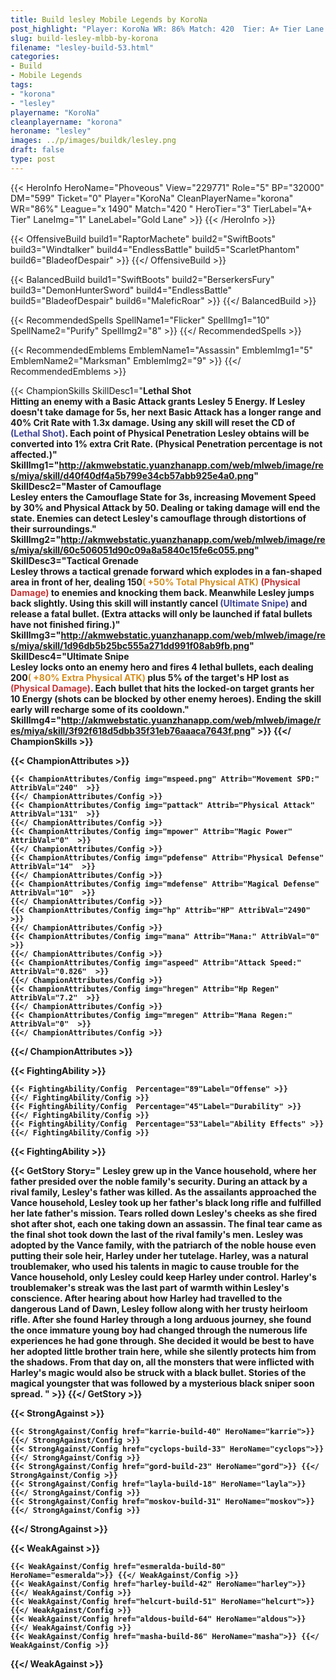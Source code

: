 ```yaml
---
title: Build lesley Mobile Legends by KoroNa
post_highlight: "Player: KoroNa WR: 86% Match: 420  Tier: A+ Tier Lane: Gold Lane"
slug: build-lesley-mlbb-by-korona
filename: "lesley-build-53.html"
categories: 
- Build 
- Mobile Legends
tags: 
- "korona"
- "lesley"
playername: "KoroNa"
cleanplayername: "korona"
heroname: "lesley"
images: ../p/images/buildk/lesley.png
draft: false
type: post
---
```


{{< HeroInfo HeroName="Phoveous" View="229771" Role="5" BP="32000" DM="599" Ticket="0" Player="KoroNa" CleanPlayerName="korona" WR="86%" League="x 1490" Match="420 " HeroTier="3" TierLabel="A+ Tier" LaneImg="1" LaneLabel="Gold Lane" >}} {{< /HeroInfo >}}
 
{{< OffensiveBuild build1="RaptorMachete"  build2="SwiftBoots" build3="Windtalker" build4="EndlessBattle" build5="ScarletPhantom" build6="BladeofDespair" >}} {{</ OffensiveBuild >}}  

{{< BalancedBuild build1="SwiftBoots"  build2="BerserkersFury" build3="DemonHunterSword" build4="EndlessBattle" build5="BladeofDespair" build6="MaleficRoar" >}} {{</ BalancedBuild >}}  

{{< RecommendedSpells SpellName1="Flicker" SpellImg1="10" SpellName2="Purify" SpellImg2="8" >}} {{</ RecommendedSpells >}}   

{{< RecommendedEmblems EmblemName1="Assassin" EmblemImg1="5" EmblemName2="Marksman" EmblemImg2="9" >}} {{</ RecommendedEmblems >}}   

{{< ChampionSkills SkillDesc1="<b>Lethal Shot<br>Hitting an enemy with a Basic Attack grants Lesley 5 Energy. If Lesley doesn't take damage for 5s, her next Basic Attack has a longer range and 40% Crit Rate with 1.3x damage. Using any skill will reset the CD of <font color='#404495'>(Lethal Shot)</font>. Each point of Physical Penetration Lesley obtains will be converted into 1% extra Crit Rate. (Physical Penetration percentage is not affected.)" SkillImg1="http://akmwebstatic.yuanzhanapp.com/web/mlweb/image/res/miya/skill/d40f40df4a5b799e34cb57abb925e4a0.png"  SkillDesc2="<b>Master of Camouflage<br>Lesley enters the Camouflage State for 3s, increasing Movement Speed by 30% and Physical Attack by 50. Dealing or taking damage will end the state. Enemies can detect Lesley's camouflage through distortions of their surroundings." SkillImg2="http://akmwebstatic.yuanzhanapp.com/web/mlweb/image/res/miya/skill/60c506051d90c09a8a5840c15fe6c055.png"  SkillDesc3="<b>Tactical Grenade<br>Lesley throws a tactical grenade forward which explodes in a fan-shaped area in front of her, dealing 150<font color='#D58E1F'>( +50% Total Physical ATK)</font> <font color='#C53535'>(Physical Damage)</font> to enemies and knocking them back. Meanwhile Lesley jumps back slightly. Using this skill will instantly cancel <font color='#404495'>(Ultimate Snipe)</font> and release a fatal bullet. (Extra attacks will only be launched if fatal bullets have not finished firing.)" SkillImg3="http://akmwebstatic.yuanzhanapp.com/web/mlweb/image/res/miya/skill/1d96db5b25bc555a271dd991f08ab9fb.png"  SkillDesc4="<b>Ultimate Snipe<br>Lesley locks onto an enemy hero and fires 4 lethal bullets, each dealing 200<font color='#D58E1F'>( +80% Extra Physical ATK)</font> plus 5% of the target's HP lost as <font color='#C53535'>(Physical Damage)</font>. Each bullet that hits the locked-on target grants her 10 Energy (shots can be blocked by other enemy heroes). Ending the skill early will recharge some of its cooldown." SkillImg4="http://akmwebstatic.yuanzhanapp.com/web/mlweb/image/res/miya/skill/3f92f618d5dbb35f31eb76aaaca7643f.png"  >}} {{</ ChampionSkills >}}
	

{{< ChampionAttributes >}}

	{{< ChampionAttributes/Config img="mspeed.png" Attrib="Movement SPD:" AttribVal="240"  >}} 
	{{</ ChampionAttributes/Config >}}
	{{< ChampionAttributes/Config img="pattack" Attrib="Physical Attack" AttribVal="131"  >}} 
	{{</ ChampionAttributes/Config >}}
	{{< ChampionAttributes/Config img="mpower" Attrib="Magic Power" AttribVal="0"  >}} 
	{{</ ChampionAttributes/Config >}}
	{{< ChampionAttributes/Config img="pdefense" Attrib="Physical Defense" AttribVal="14"  >}} 
	{{</ ChampionAttributes/Config >}}
	{{< ChampionAttributes/Config img="mdefense" Attrib="Magical Defense" AttribVal="10"  >}} 
	{{</ ChampionAttributes/Config >}}
	{{< ChampionAttributes/Config img="hp" Attrib="HP" AttribVal="2490"  >}} 
	{{</ ChampionAttributes/Config >}}
	{{< ChampionAttributes/Config img="mana" Attrib="Mana:" AttribVal="0"  >}} 
	{{</ ChampionAttributes/Config >}}
	{{< ChampionAttributes/Config img="aspeed" Attrib="Attack Speed:" AttribVal="0.826"  >}} 
	{{</ ChampionAttributes/Config >}}
	{{< ChampionAttributes/Config img="hregen" Attrib="Hp Regen" AttribVal="7.2"  >}} 
	{{</ ChampionAttributes/Config >}}
	{{< ChampionAttributes/Config img="mregen" Attrib="Mana Regen:" AttribVal="0"  >}} 
	{{</ ChampionAttributes/Config >}}
	
	
{{</ ChampionAttributes >}}


{{< FightingAbility >}}

	{{< FightingAbility/Config  Percentage="89"Label="Offense" >}} 
	{{</ FightingAbility/Config >}}		
	{{< FightingAbility/Config  Percentage="45"Label="Durability" >}} 
	{{</ FightingAbility/Config >}}
	{{< FightingAbility/Config  Percentage="53"Label="Ability Effects" >}} 
	{{</ FightingAbility/Config >}}
	
{{< FightingAbility >}}

{{< GetStory Story=" Lesley grew up in the Vance household, where her father presided over the noble family\'s security. During an attack by a rival family, Lesley\'s father was killed. As the assailants approached the Vance household, Lesley took up her father\'s black long rifle and fulfilled her late father\'s mission. Tears rolled down Lesley\'s cheeks as she fired shot after shot, each one taking down an assassin. The final tear came as the final shot took down the last of the rival family\'s men. Lesley was adopted by the Vance family, with the patriarch of the noble house even putting their sole heir, Harley under her tutelage. Harley, was a natural troublemaker, who used his talents in magic to cause trouble for the Vance household, only Lesley could keep Harley under control. Harley\'s troublemaker\'s streak was the last part of warmth within Lesley\'s conscience. After hearing about how Harley had travelled to the dangerous Land of Dawn, Lesley follow along with her trusty heirloom rifle. After she found Harley through a long arduous journey, she found the once immature young boy had changed through the numerous life experiences he had gone through. She decided it would be best to have her adopted little brother train here, while she silently protects him from the shadows. From that day on, all the monsters that were inflicted with Harley\'s magic would also be struck with a black bullet. Stories of the magical youngster that was followed by a mysterious black sniper soon spread. " >}}  {{</ GetStory >}}

{{< StrongAgainst >}}

	{{< StrongAgainst/Config href="karrie-build-40" HeroName="karrie">}} {{</ StrongAgainst/Config >}}
	{{< StrongAgainst/Config href="cyclops-build-33" HeroName="cyclops">}} {{</ StrongAgainst/Config >}}
	{{< StrongAgainst/Config href="gord-build-23" HeroName="gord">}} {{</ StrongAgainst/Config >}}
	{{< StrongAgainst/Config href="layla-build-18" HeroName="layla">}} {{</ StrongAgainst/Config >}}
	{{< StrongAgainst/Config href="moskov-build-31" HeroName="moskov">}} {{</ StrongAgainst/Config >}}
	
{{</ StrongAgainst >}}

{{< WeakAgainst >}}

	{{< WeakAgainst/Config href="esmeralda-build-80" HeroName="esmeralda">}} {{</ WeakAgainst/Config >}}
	{{< WeakAgainst/Config href="harley-build-42" HeroName="harley">}} {{</ WeakAgainst/Config >}}
	{{< WeakAgainst/Config href="helcurt-build-51" HeroName="helcurt">}} {{</ WeakAgainst/Config >}}
	{{< WeakAgainst/Config href="aldous-build-64" HeroName="aldous">}} {{</ WeakAgainst/Config >}}
	{{< WeakAgainst/Config href="masha-build-86" HeroName="masha">}} {{</ WeakAgainst/Config >}}
	
{{</ WeakAgainst >}}

